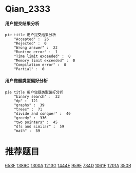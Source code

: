 # Qian_2333

<!-- tabs:start -->



#### **用户提交结果分析**

```mermaid
pie title 用户提交结果分析
    "Accepted" :  26
    "Rejected" :  0
    "Wrong answer" :  22
    "Runtime error" :  1
    "Time limit exceeded" :  0
    "Memory limit exceeded" :  0
    "Compilation error" :  0
    "Partial" :  0
```

#### **用户做题类型偏好分析**

```mermaid
pie title 用户做题类型偏好分析
    "binary search" :  23
    "dp" :  121
    "graphs" :  39
    "trees" :  71
    "divide and conquer" :  40
    "greedy" :  336
    "two pointers" :  45
    "dfs and similar" :  59
    "math" :  59
```



<!-- tabs:end -->
# 推荐题目
[653F](https://codeforces.com/contest/653/problem/F)
[1386C](https://codeforces.com/contest/1386/problem/C)
[1300A](https://codeforces.com/contest/1300/problem/A)
[1213G](https://codeforces.com/contest/1213/problem/G)
[1444E](https://codeforces.com/contest/1444/problem/E)
[959E](https://codeforces.com/contest/959/problem/E)
[734D](https://codeforces.com/contest/734/problem/D)
[1061F](https://codeforces.com/contest/1061/problem/F)
[1201A](https://codeforces.com/contest/1201/problem/A)
[350B](https://codeforces.com/contest/350/problem/B)
